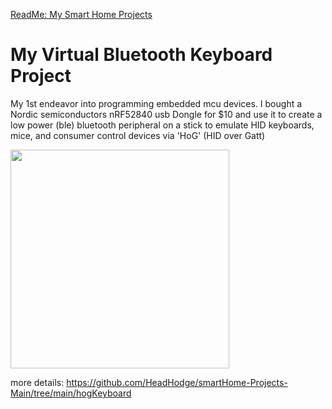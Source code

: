 [ReadMe: My Smart Home Projects](https://github.com/HeadHodge/smartHome-Projects-Main/blob/main/README.md)

# **My Virtual Bluetooth Keyboard Project**

My 1st endeavor into programming embedded mcu devices. I bought a Nordic semiconductors nRF52840 usb Dongle for $10 and use it to create a low power (ble) bluetooth peripheral on a stick to emulate HID keyboards, mice, and consumer control devices via 'HoG' (HID over Gatt)

<img src="https://www.rutronik.com/fileadmin//Rutronik/News/Knowledge/Produktmeldungen/09_SEP18-Nordic_Dongle_SOURCE_NORDIC.jpg" width="350">

more details: https://github.com/HeadHodge/smartHome-Projects-Main/tree/main/hogKeyboard
